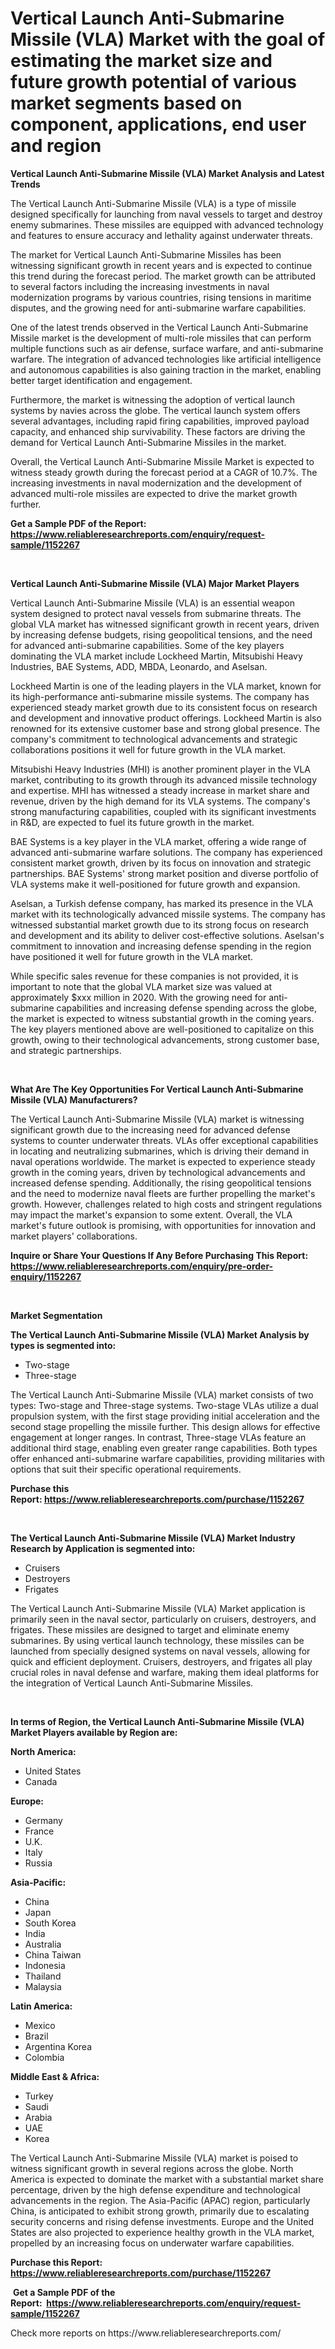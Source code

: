 <p><h1>Vertical Launch Anti-Submarine Missile (VLA) Market with the goal of estimating the market size and future growth potential of various market segments based on component, applications, end user and region</h1></p><p><strong>Vertical Launch Anti-Submarine Missile (VLA) Market Analysis and Latest Trends</strong></p>
<p><p>The Vertical Launch Anti-Submarine Missile (VLA) is a type of missile designed specifically for launching from naval vessels to target and destroy enemy submarines. These missiles are equipped with advanced technology and features to ensure accuracy and lethality against underwater threats.</p><p>The market for Vertical Launch Anti-Submarine Missiles has been witnessing significant growth in recent years and is expected to continue this trend during the forecast period. The market growth can be attributed to several factors including the increasing investments in naval modernization programs by various countries, rising tensions in maritime disputes, and the growing need for anti-submarine warfare capabilities.</p><p>One of the latest trends observed in the Vertical Launch Anti-Submarine Missile market is the development of multi-role missiles that can perform multiple functions such as air defense, surface warfare, and anti-submarine warfare. The integration of advanced technologies like artificial intelligence and autonomous capabilities is also gaining traction in the market, enabling better target identification and engagement.</p><p>Furthermore, the market is witnessing the adoption of vertical launch systems by navies across the globe. The vertical launch system offers several advantages, including rapid firing capabilities, improved payload capacity, and enhanced ship survivability. These factors are driving the demand for Vertical Launch Anti-Submarine Missiles in the market.</p><p>Overall, the Vertical Launch Anti-Submarine Missile Market is expected to witness steady growth during the forecast period at a CAGR of 10.7%. The increasing investments in naval modernization and the development of advanced multi-role missiles are expected to drive the market growth further.</p></p>
<p><strong>Get a Sample PDF of the Report:&nbsp; <a href="https://www.reliableresearchreports.com/enquiry/request-sample/1152267">https://www.reliableresearchreports.com/enquiry/request-sample/1152267</a></strong></p>
<p>&nbsp;</p>
<p><strong>Vertical Launch Anti-Submarine Missile (VLA) Major Market Players</strong></p>
<p><p>Vertical Launch Anti-Submarine Missile (VLA) is an essential weapon system designed to protect naval vessels from submarine threats. The global VLA market has witnessed significant growth in recent years, driven by increasing defense budgets, rising geopolitical tensions, and the need for advanced anti-submarine capabilities. Some of the key players dominating the VLA market include Lockheed Martin, Mitsubishi Heavy Industries, BAE Systems, ADD, MBDA, Leonardo, and Aselsan.</p><p>Lockheed Martin is one of the leading players in the VLA market, known for its high-performance anti-submarine missile systems. The company has experienced steady market growth due to its consistent focus on research and development and innovative product offerings. Lockheed Martin is also renowned for its extensive customer base and strong global presence. The company's commitment to technological advancements and strategic collaborations positions it well for future growth in the VLA market.</p><p>Mitsubishi Heavy Industries (MHI) is another prominent player in the VLA market, contributing to its growth through its advanced missile technology and expertise. MHI has witnessed a steady increase in market share and revenue, driven by the high demand for its VLA systems. The company's strong manufacturing capabilities, coupled with its significant investments in R&D, are expected to fuel its future growth in the market. </p><p>BAE Systems is a key player in the VLA market, offering a wide range of advanced anti-submarine warfare solutions. The company has experienced consistent market growth, driven by its focus on innovation and strategic partnerships. BAE Systems' strong market position and diverse portfolio of VLA systems make it well-positioned for future growth and expansion. </p><p>Aselsan, a Turkish defense company, has marked its presence in the VLA market with its technologically advanced missile systems. The company has witnessed substantial market growth due to its strong focus on research and development and its ability to deliver cost-effective solutions. Aselsan's commitment to innovation and increasing defense spending in the region have positioned it well for future growth in the VLA market.</p><p>While specific sales revenue for these companies is not provided, it is important to note that the global VLA market size was valued at approximately $xxx million in 2020. With the growing need for anti-submarine capabilities and increasing defense spending across the globe, the market is expected to witness substantial growth in the coming years. The key players mentioned above are well-positioned to capitalize on this growth, owing to their technological advancements, strong customer base, and strategic partnerships.</p></p>
<p>&nbsp;</p>
<p><strong>What Are The Key Opportunities For Vertical Launch Anti-Submarine Missile (VLA) Manufacturers?</strong></p>
<p><p>The Vertical Launch Anti-Submarine Missile (VLA) market is witnessing significant growth due to the increasing need for advanced defense systems to counter underwater threats. VLAs offer exceptional capabilities in locating and neutralizing submarines, which is driving their demand in naval operations worldwide. The market is expected to experience steady growth in the coming years, driven by technological advancements and increased defense spending. Additionally, the rising geopolitical tensions and the need to modernize naval fleets are further propelling the market's growth. However, challenges related to high costs and stringent regulations may impact the market's expansion to some extent. Overall, the VLA market's future outlook is promising, with opportunities for innovation and market players' collaborations.</p></p>
<p><strong>Inquire or Share Your Questions If Any Before Purchasing This Report: <a href="https://www.reliableresearchreports.com/enquiry/pre-order-enquiry/1152267">https://www.reliableresearchreports.com/enquiry/pre-order-enquiry/1152267</a></strong></p>
<p>&nbsp;</p>
<p><strong>Market Segmentation</strong></p>
<p><strong>The Vertical Launch Anti-Submarine Missile (VLA) Market Analysis by types is segmented into:</strong></p>
<p><ul><li>Two-stage</li><li>Three-stage</li></ul></p>
<p><p>The Vertical Launch Anti-Submarine Missile (VLA) market consists of two types: Two-stage and Three-stage systems. Two-stage VLAs utilize a dual propulsion system, with the first stage providing initial acceleration and the second stage propelling the missile further. This design allows for effective engagement at longer ranges. In contrast, Three-stage VLAs feature an additional third stage, enabling even greater range capabilities. Both types offer enhanced anti-submarine warfare capabilities, providing militaries with options that suit their specific operational requirements.</p></p>
<p><strong>Purchase this Report:&nbsp;<a href="https://www.reliableresearchreports.com/purchase/1152267">https://www.reliableresearchreports.com/purchase/1152267</a></strong></p>
<p>&nbsp;</p>
<p><strong>The Vertical Launch Anti-Submarine Missile (VLA) Market Industry Research by Application is segmented into:</strong></p>
<p><ul><li>Cruisers</li><li>Destroyers</li><li>Frigates</li></ul></p>
<p><p>The Vertical Launch Anti-Submarine Missile (VLA) Market application is primarily seen in the naval sector, particularly on cruisers, destroyers, and frigates. These missiles are designed to target and eliminate enemy submarines. By using vertical launch technology, these missiles can be launched from specially designed systems on naval vessels, allowing for quick and efficient deployment. Cruisers, destroyers, and frigates all play crucial roles in naval defense and warfare, making them ideal platforms for the integration of Vertical Launch Anti-Submarine Missiles.</p></p>
<p>&nbsp;</p>
<p><strong>In terms of Region, the Vertical Launch Anti-Submarine Missile (VLA) Market Players available by Region are:</strong></p>
<p>
    <p> <strong> North America: </strong>
        <ul>
            <li>United States</li>
            <li>Canada</li>
        </ul>
        </p> 
    <p> <strong> Europe: </strong>
        <ul>
            <li>Germany</li>
            <li>France</li>
            <li>U.K.</li>
            <li>Italy</li>
            <li>Russia</li>
        </ul>
        </p> 
    <p> <strong> Asia-Pacific: </strong>
        <ul>
            <li>China</li>
            <li>Japan</li>
            <li>South Korea</li>
            <li>India</li>
            <li>Australia</li>
            <li>China Taiwan</li>
            <li>Indonesia</li>
            <li>Thailand</li>
            <li>Malaysia</li>
        </ul>
        </p> 
    <p> <strong> Latin America: </strong>
        <ul>
            <li>Mexico</li>
            <li>Brazil</li>
            <li>Argentina Korea</li>
            <li>Colombia</li>
        </ul>
        </p> 
    <p> <strong> Middle East & Africa: </strong>
        <ul>
            <li>Turkey</li>
            <li>Saudi</li>
            <li>Arabia</li>
            <li>UAE</li>
            <li>Korea</li>
        </ul>
    </p>
    </p>
<p><p>The Vertical Launch Anti-Submarine Missile (VLA) market is poised to witness significant growth in several regions across the globe. North America is expected to dominate the market with a substantial market share percentage, driven by the high defense expenditure and technological advancements in the region. The Asia-Pacific (APAC) region, particularly China, is anticipated to exhibit strong growth, primarily due to escalating security concerns and rising defense investments. Europe and the United States are also projected to experience healthy growth in the VLA market, propelled by an increasing focus on underwater warfare capabilities.</p></p>
<p><strong>Purchase this Report: <a href="https://www.reliableresearchreports.com/purchase/1152267">https://www.reliableresearchreports.com/purchase/1152267</a></strong></p>
<p>&nbsp;<strong>Get a Sample PDF of the Report:&nbsp;&nbsp;<a href="https://www.reliableresearchreports.com/enquiry/request-sample/1152267">https://www.reliableresearchreports.com/enquiry/request-sample/1152267</a></strong></p>
<p><strong></strong></p>
<p>Check more reports on https://www.reliableresearchreports.com/</p>